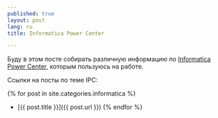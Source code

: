 ```yaml
---
published: true
layout: post
lang: ru
title: Informatica Power Center

---
```


Буду в этом посте собирать различную информацию по [Informatica Power Center](http://informatica.com), которым пользуюсь на работе.

Ссылки на посты по теме IPC:

{% for post in site.categories.informatica %}
  * [{{ post.title }}]({{ post.url }})
{% endfor %}
